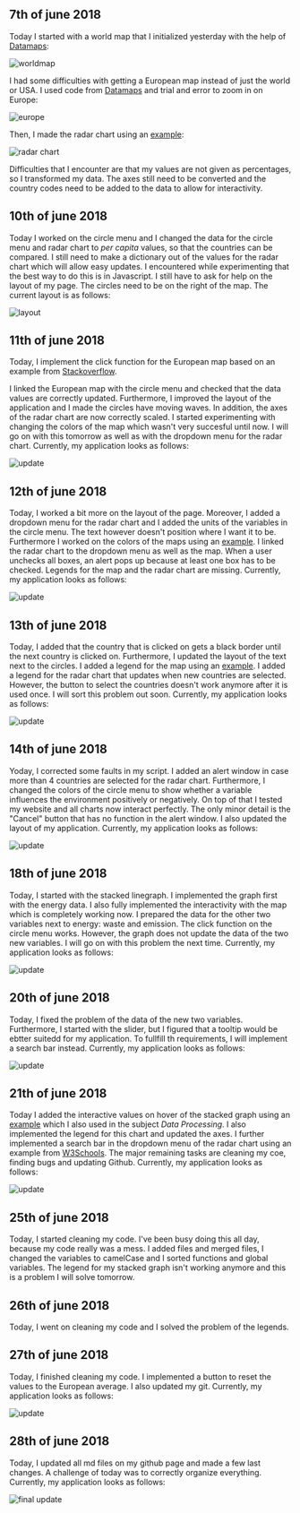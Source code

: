 ## 7th of june 2018
Today I started with a world map that I initialized yesterday with the help of [Datamaps](http://datamaps.github.io/):

![worldmap](/doc/log1.PNG)

I had some difficulties with getting a European map instead of just the world or USA. I used code from [Datamaps](http://datamaps.github.io/) and trial and error to zoom in on Europe:

![europe](/doc/log2.PNG)

Then, I made the radar chart using an [example](https://gist.github.com/nbremer/6506614):

![radar chart](/doc/log3.PNG)

Difficulties that I encounter are that my values are not given as percentages, so I transformed my data. The axes still need to be converted and the country codes need to be added to the data to allow for interactivity.

## 10th of june 2018
Today I worked on the circle menu and I changed the data for the circle menu and radar chart to *per capita* values, so that the countries can be compared. I still need to make a dictionary out of the values for the radar chart which will allow easy updates. I encountered while experimenting that the best way to do this is in Javascript. I still have to ask for help on the layout of my page. The circles need to be on the right of the map. The current layout is as follows:

![layout](/doc/log4.PNG)

## 11th of june 2018
Today, I implement the click function for the European map based on an example from [Stackoverflow](https://stackoverflow.com/questions/27215394/d3-datamaps-onclick-events-on-bubbles).

I linked the European map with the circle menu and checked that the data values are correctly updated. Furthermore, I improved the layout of the application and I made the circles have moving waves. In addition, the axes of the radar chart are now correctly scaled. I started experimenting with changing the colors of the map which wasn't very succesful until now. I will go on with this tomorrow as well as with the dropdown menu for the radar chart. Currently, my application looks as follows:

![update](/doc/log5.PNG)

## 12th of june 2018
Today, I worked a bit more on the layout of the page. Moreover, I added a dropdown menu for the radar chart and I added the units of the variables in the circle menu. The text however doesn't position where I want it to be. Furthermore I worked on the colors of the maps using an [example](https://github.com/markmarkoh/datamaps/blob/master/src/examples/highmaps_world.html). I linked the radar chart to the dropdown menu as well as the map. When a user unchecks all boxes, an alert pops up because at least one box has to be checked. Legends for the map and the radar chart are missing. Currently, my application looks as follows:

![update](/doc/log6.PNG)

## 13th of june 2018
Today, I added that the country that is clicked on gets a black border until the next country is clicked on. Furthermore, I updated the layout of the text next to the circles. I added a legend for the map using an [example](http://eyeseast.github.io/visible-data/2013/08/27/responsive-legends-with-d3/). I added a legend for the radar chart that updates when new countries are selected. However, the button to select the countries doesn't work anymore after it is used once. I will sort this problem out soon. Currently, my application looks as follows:

![update](/doc/log7.PNG)

## 14th of june 2018
Yoday, I corrected some faults in my script. I added an alert window in case more than 4 countries are selected for the radar chart. Furthermore, I changed the colors of the circle menu to show whether a variable influences the environment positively or negatively. On top of that I tested my website and all charts now interact perfectly. The only minor detail is the "Cancel" button that has no function in the alert window. I also updated the layout of my application. Currently, my application looks as follows:

![update](/doc/log8.PNG)

## 18th of june 2018
Today, I started with the stacked linegraph. I implemented the graph first with the energy data. I also fully implemented the interactivity with the map which is completely working now. I prepared the data for the other two variables next to energy: waste and emission. The click function on the circle menu works. However, the graph does not update the data of the two new variables. I will go on with this problem the next time. Currently, my application looks as follows:

![update](/doc/log9.PNG)

## 20th of june 2018
Today, I fixed the problem of the data of the new two variables. Furthermore, I started with the slider, but I figured that a tooltip would be ebtter suitedd for my application. To fullfill th requirements, I will implement a search bar instead. Currently, my application looks as follows:

![update](/doc/log10.PNG)

## 21th of june 2018
Today I added the interactive values on hover of the stacked graph using an [example](https://bl.ocks.org/larsenmtl/e3b8b7c2ca4787f77d78f58d41c3da91) which I also used in the subject *Data Processing*. I also implemented the legend for this chart and updated the axes. I further implemented a search bar in the dropdown menu of the radar chart using an example from [W3Schools](https://www.w3schools.com/howto/howto_js_filter_dropdown.asp). The major remaining tasks are cleaning my coe, finding bugs and updating Github. Currently, my application looks as follows:

![update](/doc/log11.PNG)

## 25th of june 2018
Today, I started cleaning my code. I've been busy doing this all day, because my code really was a mess. I added files and merged files, I changed the variables to camelCase and I sorted functions and global variables. The legend for my stacked graph isn't working anymore and this is a problem I will solve tomorrow.

## 26th of june 2018
Today, I went on cleaning my code and I solved the problem of the legends.

## 27th of june 2018
Today, I finished cleaning my code. I implemented a button to reset the values to the European average. I also updated my git. Currently, my application looks as follows:

![update](/doc/log12.PNG)

## 28th of june 2018
Today, I updated all md files on my github page and made a few last changes. A challenge of today was to correctly organize everything. Currently, my application looks as follows:

![final update](/doc/application.PNG)
